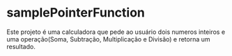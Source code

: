 # samplePointerFunction
Este projeto é uma calculadora que pede ao usuário dois numeros inteiros e uma operação(Soma, Subtração, Multiplicação e Divisão) e retorna um resultado.
